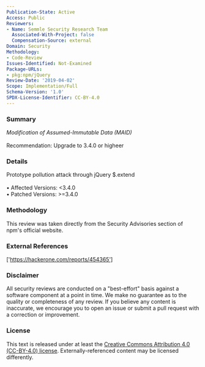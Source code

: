 ```yaml
---
Publication-State: Active
Access: Public
Reviewers:
- Name: Semmle Security Research Team
  Associated-With-Project: false
  Compensation-Source: external
Domain: Security
Methodology:
- Code-Review
Issues-Identified: Not-Examined
Package-URLs:
- pkg:npm/jQuery
Review-Date: '2019-04-02'
Scope: Implementation/Full
Schema-Version: '1.0'
SPDX-License-Identifier: CC-BY-4.0
---
```

### Summary
*Modification of Assumed-Immutable Data (MAID)*<br><br>Recommendation: Upgrade to 3.4.0 or higheer
### Details
Prototype pollution attack through jQuery $.extend
<br><br>• Affected Versions: <3.4.0
<br>• Patched Versions: >=3.4.0
### Methodology
This review was taken directly from the Security Advisories section of npm's official website.
### External References
['https://hackerone.com/reports/454365']
### Disclaimer
All security reviews are conducted on a "best-effort" basis against a software component at a point in time. We make no guarantee as to the quality or completeness of any review. If you believe any content is inaccurate, we encourage you to open an issue or submit a pull request with a correction or improvement.
### License
This text is released under at least the [Creative Commons Attribution 4.0 (CC-BY-4.0) license](https://creativecommons.org/licenses/by/4.0/legalcode.txt). Externally-referenced content may be licensed differently.
